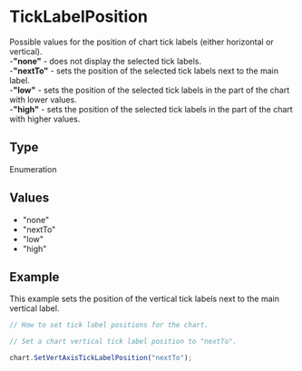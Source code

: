 # TickLabelPosition

Possible values for the position of chart tick labels (either horizontal or vertical).\
-**"none"** - does not display the selected tick labels.\
-**"nextTo"** - sets the position of the selected tick labels next to the main label.\
-**"low"** - sets the position of the selected tick labels in the part of the chart with lower values.\
-**"high"** - sets the position of the selected tick labels in the part of the chart with higher values.

## Type

Enumeration

## Values

- "none"
- "nextTo"
- "low"
- "high"


## Example

This example sets the position of the vertical tick labels next to the main vertical label.

```javascript editor-xlsx
// How to set tick label positions for the chart.

// Set a chart vertical tick label position to "nextTo".

chart.SetVertAxisTickLabelPosition("nextTo");
```
